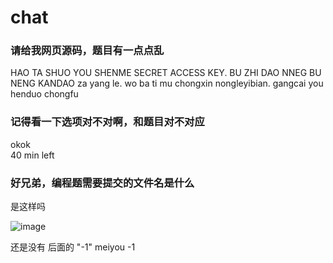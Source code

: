 # chat
### 请给我网页源码，题目有一点点乱
HAO
TA SHUO YOU SHENME SECRET ACCESS KEY.  BU ZHI DAO NNEG BU NENG KANDAO
 za yang le.   wo ba ti mu chongxin nongleyibian.  gangcai you henduo chongfu

 ### 记得看一下选项对不对啊，和题目对不对应
okok  
40 min left

### 好兄弟，编程题需要提交的文件名是什么 
是这样吗

![image](https://github.com/user-attachments/assets/c732418d-c194-41f2-a1e8-9e8a17f356cb)

还是没有 后面的 "-1"
meiyou  -1

